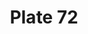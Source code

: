 ---
flag: 
order: '60'
pid: '72'
an: '7'
title: Plate 72
rev_year: 
_date: 
caption: Chapeau de Courrier. Schall Quarré.
translation: Post Hat. Schall Quarré
student: Ana Karen Aguero
keywords: Courrier, Quarré
column: 
flag_translation: Flag
permalink: /plates/72
layout: plate-page
---